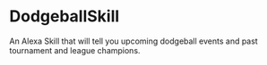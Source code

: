 # DodgeballSkill
An Alexa Skill that will tell you upcoming dodgeball events and past tournament and league champions.
